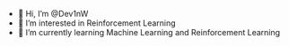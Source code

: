 - 👋 Hi, I’m @Dev1nW
- 👀 I’m interested in Reinforcement Learning
- 🌱 I’m currently learning Machine Learning and Reinforcement Learning
